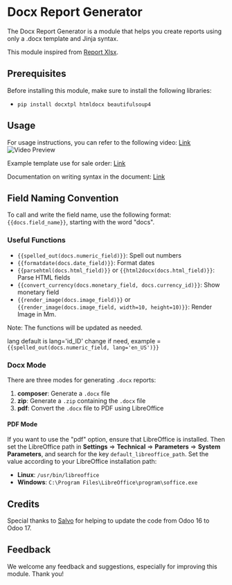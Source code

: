 # Docx Report Generator

The Docx Report Generator is a module that helps you create reports using only a .docx template and Jinja syntax.

This module inspired from [Report Xlsx](https://apps.odoo.com/apps/modules/16.0/report_xlsx).

## Prerequisites

Before installing this module, make sure to install the following libraries:

- `pip install docxtpl htmldocx beautifulsoup4`

## Usage

For usage instructions, you can refer to the following video: [Link](https://www.youtube.com/watch?v=dZvak8yiD5Q)  
![Video Preview](assets/preview.gif)

Example template use for sale order: [Link](https://github.com/alienyst/alnas-docx/raw/16.0/alnas_docx/static/description/example/example.docx)

Documentation on writing syntax in the document: [Link](https://docxtpl.readthedocs.io/en/stable/)

## Field Naming Convention

To call and write the field name, use the following format: `{{docs.field_name}}`, starting with the word "docs".

### Useful Functions

- `{{spelled_out(docs.numeric_field)}}`: Spell out numbers
- `{{formatdate(docs.date_field)}}`: Format dates
- `{{parsehtml(docs.html_field)}}` or `{{html2docx(docs.html_field)}}`: Parse HTML fields
- `{{convert_currency(docs.monetary_field, docs.currency_id)}}`: Show monetary field
- `{{render_image(docs.image_field)}}` or `{{render_image(docs.image_field, width=10, height=10)}}`: Render Image in Mm.

Note: The functions will be updated as needed.

lang default is lang='id_ID' change if need, example = `{{spelled_out(docs.numeric_field, lang='en_US')}}`

### Docx Mode

There are three modes for generating `.docx` reports:

1. **composer**: Generate a `.docx` file
2. **zip**: Generate a `.zip` containing the `.docx` file
3. **pdf**: Convert the `.docx` file to PDF using LibreOffice

#### PDF Mode

If you want to use the "pdf" option, ensure that LibreOffice is installed. Then set the LibreOffice path in **Settings** => **Technical** => **Parameters** => **System Parameters**, and search for the key `default_libreoffice_path`. Set the value according to your LibreOffice installation path:

- **Linux**: `/usr/bin/libreoffice`
- **Windows**: `C:\Program Files\LibreOffice\program\soffice.exe`

## Credits

Special thanks to [Salvo](https://github.com/salvorapi) for helping to update the code from Odoo 16 to Odoo 17.


## Feedback

We welcome any feedback and suggestions, especially for improving this module. Thank you!
